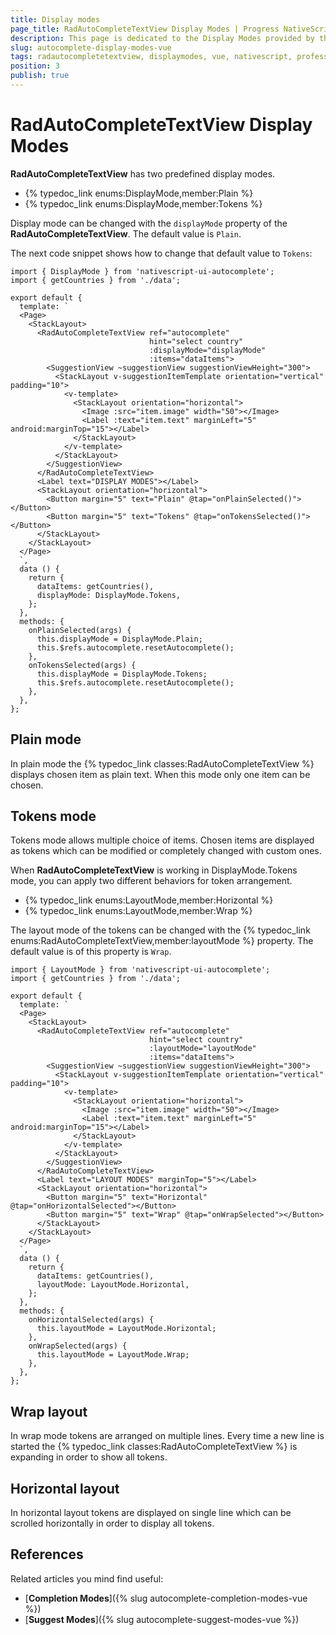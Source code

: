 ```yaml
---
title: Display modes
page_title: RadAutoCompleteTextView Display Modes | Progress NativeScript UI Documentation
description: This page is dedicated to the Display Modes provided by the RadAutoCompleteTextView control.
slug: autocomplete-display-modes-vue
tags: radautocompletetextview, displaymodes, vue, nativescript, professional, ui
position: 3
publish: true
---
```


# RadAutoCompleteTextView Display Modes

**RadAutoCompleteTextView** has two predefined display modes.

- {% typedoc_link enums:DisplayMode,member:Plain %}
- {% typedoc_link enums:DisplayMode,member:Tokens %}

Display mode can be changed with the `displayMode` property of the **RadAutoCompleteTextView**. The default value is `Plain`.

The next code snippet shows how to change that default value to `Tokens`:

```
import { DisplayMode } from 'nativescript-ui-autocomplete';
import { getCountries } from './data';

export default {
  template: `
  <Page>
    <StackLayout>
      <RadAutoCompleteTextView ref="autocomplete"
                               hint="select country"
                               :displayMode="displayMode"
                               :items="dataItems">
        <SuggestionView ~suggestionView suggestionViewHeight="300">
          <StackLayout v-suggestionItemTemplate orientation="vertical" padding="10">
            <v-template>
              <StackLayout orientation="horizontal">
                <Image :src="item.image" width="50"></Image>
                <Label :text="item.text" marginLeft="5" android:marginTop="15"></Label>
              </StackLayout>
            </v-template>
          </StackLayout>
        </SuggestionView>
      </RadAutoCompleteTextView>
      <Label text="DISPLAY MODES"></Label>
      <StackLayout orientation="horizontal">
        <Button margin="5" text="Plain" @tap="onPlainSelected()"></Button>
        <Button margin="5" text="Tokens" @tap="onTokensSelected()"></Button>
      </StackLayout>
    </StackLayout>
  </Page>
  `,
  data () {
    return {
      dataItems: getCountries(),
      displayMode: DisplayMode.Tokens,
    };
  },
  methods: {
    onPlainSelected(args) {
      this.displayMode = DisplayMode.Plain;
      this.$refs.autocomplete.resetAutocomplete();
    },
    onTokensSelected(args) {
      this.displayMode = DisplayMode.Tokens;
      this.$refs.autocomplete.resetAutocomplete();
    },
  },
};

```

## Plain mode
In plain mode the {% typedoc_link classes:RadAutoCompleteTextView %} displays chosen item as plain text. When this mode only one item can be chosen.

## Tokens mode
Tokens mode allows multiple choice of items. Chosen items are displayed as tokens which can be modified or completely changed with custom ones.

When **RadAutoCompleteTextView** is working in DisplayMode.Tokens mode, you can apply two different behaviors for token arrangement.

- {% typedoc_link enums:LayoutMode,member:Horizontal %}
- {% typedoc_link enums:LayoutMode,member:Wrap %}

The layout mode of the tokens can be changed with the {% typedoc_link enums:RadAutoCompleteTextView,member:layoutMode %} property. The default value is of this property is `Wrap`.

```
import { LayoutMode } from 'nativescript-ui-autocomplete';
import { getCountries } from './data';

export default {
  template: `
  <Page>
    <StackLayout>
      <RadAutoCompleteTextView ref="autocomplete"
                               hint="select country"
                               :layoutMode="layoutMode"
                               :items="dataItems">
        <SuggestionView ~suggestionView suggestionViewHeight="300">
          <StackLayout v-suggestionItemTemplate orientation="vertical" padding="10">
            <v-template>
              <StackLayout orientation="horizontal">
                <Image :src="item.image" width="50"></Image>
                <Label :text="item.text" marginLeft="5" android:marginTop="15"></Label>
              </StackLayout>
            </v-template>
          </StackLayout>
        </SuggestionView>
      </RadAutoCompleteTextView>
      <Label text="LAYOUT MODES" marginTop="5"></Label>
      <StackLayout orientation="horizontal">
        <Button margin="5" text="Horizontal" @tap="onHorizontalSelected"></Button>
        <Button margin="5" text="Wrap" @tap="onWrapSelected"></Button>
      </StackLayout>
    </StackLayout>
  </Page>
  `,
  data () {
    return {
      dataItems: getCountries(),
      layoutMode: LayoutMode.Horizontal,
    };
  },
  methods: {
    onHorizontalSelected(args) {
      this.layoutMode = LayoutMode.Horizontal;
    },
    onWrapSelected(args) {
      this.layoutMode = LayoutMode.Wrap;
    },
  },
};
```

## Wrap layout
In wrap mode tokens are arranged on multiple lines. Every time a new line is started the {% typedoc_link classes:RadAutoCompleteTextView %} is expanding in order to show all tokens.

## Horizontal layout
In horizontal layout tokens are displayed on single line which can be scrolled horizontally in order to display all tokens.

## References

Related articles you mind find useful:

* [**Completion Modes**]({% slug autocomplete-completion-modes-vue %})
* [**Suggest Modes**]({% slug autocomplete-suggest-modes-vue %})